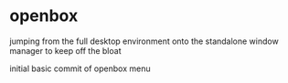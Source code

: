 # openbox
jumping from the full desktop environment 
onto the standalone window manager to keep off
the bloat

initial basic commit of openbox menu 

